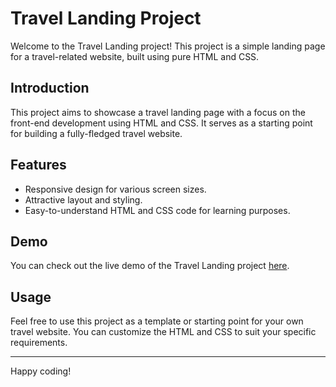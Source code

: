 # Travel Landing Project

Welcome to the Travel Landing project! This project is a simple landing page for a travel-related website, built using pure HTML and CSS.

## Introduction
This project aims to showcase a travel landing page with a focus on the front-end development using HTML and CSS. It serves as a starting point for building a fully-fledged travel website.

## Features
- Responsive design for various screen sizes.
- Attractive layout and styling.
- Easy-to-understand HTML and CSS code for learning purposes.

## Demo
You can check out the live demo of the Travel Landing project [here](https://stupendous-torrone-531e84.netlify.app/).


## Usage
Feel free to use this project as a template or starting point for your own travel website. You can customize the HTML and CSS to suit your specific requirements.


---
Happy coding! 



